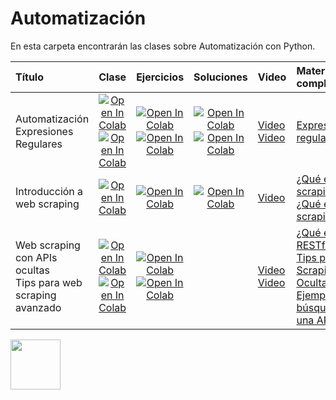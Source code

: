 # Automatización

En esta carpeta encontrarán las clases sobre Automatización con Python. 

| Título        | Clase         | Ejercicios | Soluciones | Video | Material complementario
|:--------------------|:--------------------:|:--------------------:|:--------------------:|:--------------------|:--------------------
| Automatización <br> Expresiones Regulares | [![Open In Colab](https://colab.research.google.com/assets/colab-badge.svg)](https://colab.research.google.com/github/institutohumai/cursos-python/blob/master/Automatizacion/Automatización_I/automatizacion_pygui_bash_os.ipynb) <br> [![Open In Colab](https://colab.research.google.com/assets/colab-badge.svg)](https://colab.research.google.com/github/institutohumai/cursos-python/blob/master/Automatizacion/Expresiones_Regulares/expresiones_regulares.ipynb) | [![Open In Colab](https://colab.research.google.com/assets/colab-badge.svg)](https://colab.research.google.com/github/institutohumai/cursos-python/blob/master/Automatizacion/Automatizaci%C3%B3n_I/ejercicios/ejercicios_automatizacion_1.ipynb) <br> [![Open In Colab](https://colab.research.google.com/assets/colab-badge.svg)](https://colab.research.google.com/drive/1AGEAdYtFxI1pI6KBTKvlgJrGFxsOp8hL?usp=sharing) | [![Open In Colab](https://colab.research.google.com/assets/colab-badge.svg)](https://colab.research.google.com/drive/1sF8Z9ZgwmQE5vrwJ1_ERDzMZTlFRv9Su?usp=sharing) <br> [![Open In Colab](https://colab.research.google.com/assets/colab-badge.svg)](https://colab.research.google.com/drive/1kO5h-cRkOUxTj4cxD56CZAYV9cIxlo-_?usp=sharing) | [Video](https://youtu.be/kmlYp8I1MJs) <br> [Video](https://youtu.be/JB7H4htd3tU) | [Expresiones regulares](https://www.programiz.com/python-programming/regex) |
| Introducción a web scraping | [![Open In Colab](https://colab.research.google.com/assets/colab-badge.svg)](https://colab.research.google.com/github/institutohumai/cursos-python/blob/master/Scraping/1_HTTP_Inicial/web_scraping_http_inicial.ipynb) | [![Open In Colab](https://colab.research.google.com/assets/colab-badge.svg)](https://colab.research.google.com/drive/1XYxK3gARXkJqSC7c4AB75NLcvSDy6jCI?usp=sharing) | [![Open In Colab](https://colab.research.google.com/assets/colab-badge.svg)](https://colab.research.google.com/drive/1XnqSMa56hYoowlCK9T_ZV7LtGeRMlCOa?usp=sharing) | [Video](https://www.youtube.com/watch?v=QpEuv_QHb8o&list=PLISuMnTdVU-xOHf3jEtiK1B_g5HFgXCb-&index=3) | [¿Qué es el web scraping? I](https://www.parsehub.com/blog/what-is-web-scraping/) <br> [¿Qué es el web scraping? II](https://kinsta.com/es/base-de-conocimiento/que-es-web-scraping/) |
| Web scraping con APIs ocultas <br> Tips para web scraping avanzado | [![Open In Colab](https://colab.research.google.com/assets/colab-badge.svg)](https://colab.research.google.com/github/institutohumai/cursos-python/blob/master/Scraping/2_HTTP_Avanzado/scraping_http_avanzado.ipynb) <br> [![Open In Colab](https://colab.research.google.com/assets/colab-badge.svg)](https://colab.research.google.com/github/institutohumai/cursos-python/blob/master/Scraping/2_HTTP_Avanzado/scraping_extra_tips.ipynb) | [![Open In Colab](https://colab.research.google.com/assets/colab-badge.svg)](https://colab.research.google.com/github/institutohumai/cursos-python/blob/master/Scraping/2_HTTP_Avanzado/ejercicio/apis-ocultas.ipynb) <br> [![Open In Colab](https://colab.research.google.com/assets/colab-badge.svg)](https://colab.research.google.com/drive/1T503-ZvFAMm8CrDZebk6c4W41bfr7m5J?usp=sharing) | <br> | [Video](https://www.youtube.com/watch?v=uXBnGLPE010&list=PLISuMnTdVU-xOHf3jEtiK1B_g5HFgXCb-&index=6) <br> [Video](https://www.youtube.com/watch?v=z1uc8wdqSZA&list=PLISuMnTdVU-xOHf3jEtiK1B_g5HFgXCb-&index=5) | [¿Qué es una RESTful API?](https://www.youtube.com/watch?v=JD6VNRdGl98) <br> [Tips para Web Scraping y APIs Ocultas](https://www.youtube.com/watch?v=DqtlR0y0suo) <br> [Ejemplo de búsqueda de una API oculta](https://www.youtube.com/watch?v=6gtHzj4GMLo) |

<img src='https://humai.com.ar/static/logos/isologo.png' width='80px' margin='100px'></img>
